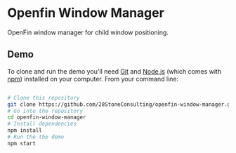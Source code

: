 # Openfin Window Manager

OpenFin window manager for child window positioning.

## Demo

To clone and run the demo you'll need [Git](https://git-scm.com) and [Node.js](https://nodejs.org/en/download/) (which comes with [npm](http://npmjs.com)) installed on your computer. From your command line:

```bash

# Clone this repository
git clone https://github.com/28StoneConsulting/openfin-window-manager.git
# Go into the repository
cd openfin-window-manager
# Install dependencies
npm install
# Run the the demo
npm start
```
